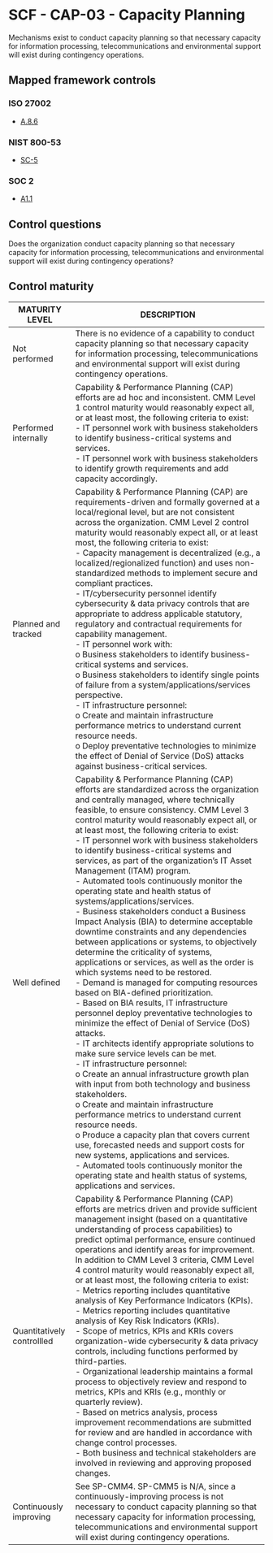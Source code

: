 # SCF - CAP-03 - Capacity Planning
Mechanisms exist to conduct capacity planning so that necessary capacity for information processing, telecommunications and environmental support will exist during contingency operations. 
## Mapped framework controls
### ISO 27002
- [A.8.6](../iso27002/a-8.md#a86)
### NIST 800-53
- [SC-5](../nist80053/sc-5.md)
### SOC 2
- [A1.1](../soc2/a11.md)
## Control questions
Does the organization conduct capacity planning so that necessary capacity for information processing, telecommunications and environmental support will exist during contingency operations? 
## Control maturity
|       MATURITY LEVEL       |                                                                                                                                                                                                                                                                                                                                                                                                                                                                                                                                                                                                                                                                                                                                                                                                                                                             DESCRIPTION                                                                                                                                                                                                                                                                                                                                                                                                                                                                                                                                                                                                                                                                                                                                                                                                                                                              |
|----------------------------|--------------------------------------------------------------------------------------------------------------------------------------------------------------------------------------------------------------------------------------------------------------------------------------------------------------------------------------------------------------------------------------------------------------------------------------------------------------------------------------------------------------------------------------------------------------------------------------------------------------------------------------------------------------------------------------------------------------------------------------------------------------------------------------------------------------------------------------------------------------------------------------------------------------------------------------------------------------------------------------------------------------------------------------------------------------------------------------------------------------------------------------------------------------------------------------------------------------------------------------------------------------------------------------------------------------------------------------------------------------------------------------------------------------------------------------------------------------------------------------------------------------------------------------------------------------------------------------------------------------------------------------------------------------------------------------------------------------------------------------|
| Not performed              | There is no evidence of a capability to conduct capacity planning so that necessary capacity for information processing, telecommunications and environmental support will exist during contingency operations.                                                                                                                                                                                                                                                                                                                                                                                                                                                                                                                                                                                                                                                                                                                                                                                                                                                                                                                                                                                                                                                                                                                                                                                                                                                                                                                                                                                                                                                                                                                      |
| Performed internally       | Capability & Performance Planning (CAP) efforts are ad hoc and inconsistent. CMM Level 1 control maturity would reasonably expect all, or at least most, the following criteria to exist:<br>- IT personnel work with business stakeholders to identify business-critical systems and services.<br>- IT personnel work with business stakeholders to identify growth requirements and add capacity accordingly.                                                                                                                                                                                                                                                                                                                                                                                                                                                                                                                                                                                                                                                                                                                                                                                                                                                                                                                                                                                                                                                                                                                                                                                                                                                                                                                      |
| Planned and tracked        | Capability & Performance Planning (CAP) are requirements-driven and formally governed at a local/regional level, but are not consistent across the organization. CMM Level 2 control maturity would reasonably expect all, or at least most, the following criteria to exist:<br>- Capacity management is decentralized (e.g., a localized/regionalized function) and uses non-standardized methods to implement secure and compliant practices.<br>- IT/cybersecurity personnel identify cybersecurity & data privacy controls that are appropriate to address applicable statutory, regulatory and contractual requirements for capability management.<br>- IT personnel work with:<br>o	Business stakeholders to identify business-critical systems and services.<br>o	Business stakeholders to identify single points of failure from a system/applications/services perspective.<br>- IT infrastructure personnel:<br>o	Create and maintain infrastructure performance metrics to understand current resource needs.<br>o	Deploy preventative technologies to minimize the effect of Denial of Service (DoS) attacks against business-critical services.                                                                                                                                                                                                                                                                                                                                                                                                                                                                                                                                                                            |
| Well defined               | Capability & Performance Planning (CAP) efforts are standardized across the organization and centrally managed, where technically feasible, to ensure consistency. CMM Level 3 control maturity would reasonably expect all, or at least most, the following criteria to exist:<br>- IT personnel work with business stakeholders to identify business-critical systems and services, as part of the organization’s IT Asset Management (ITAM) program.<br>- Automated tools continuously monitor the operating state and health status of systems/applications/services.<br>- Business stakeholders conduct a Business Impact Analysis (BIA) to determine acceptable downtime constraints and any dependencies between applications or systems, to objectively determine the criticality of systems, applications or services, as well as the order is which systems need to be restored.<br>- Demand is managed for computing resources based on BIA-defined prioritization.<br>- Based on BIA results, IT infrastructure personnel deploy preventative technologies to minimize the effect of Denial of Service (DoS) attacks.<br>- IT architects identify appropriate solutions to make sure service levels can be met.<br>- IT infrastructure personnel:<br>o	Create an annual infrastructure growth plan with input from both technology and business stakeholders.<br>o	Create and maintain infrastructure performance metrics to understand current resource needs.<br>o	Produce a capacity plan that covers current use, forecasted needs and support costs for new systems, applications and services.<br>- Automated tools continuously monitor the operating state and health status of systems, applications and services. |
| Quantitatively controllled | Capability & Performance Planning (CAP) efforts are metrics driven and provide sufficient management insight (based on a quantitative understanding of process capabilities) to predict optimal performance, ensure continued operations and identify areas for improvement. In addition to CMM Level 3 criteria, CMM Level 4 control maturity would reasonably expect all, or at least most, the following criteria to exist:<br>- 	Metrics reporting includes quantitative analysis of Key Performance Indicators (KPIs).<br>- 	Metrics reporting includes quantitative analysis of Key Risk Indicators (KRIs).<br>- 	Scope of metrics, KPIs and KRIs covers organization-wide cybersecurity & data privacy controls, including functions performed by third-parties.<br>- 	Organizational leadership maintains a formal process to objectively review and respond to metrics, KPIs and KRIs (e.g., monthly or quarterly review).<br>- 	Based on metrics analysis, process improvement recommendations are submitted for review and are handled in accordance with change control processes.<br>- 	Both business and technical stakeholders are involved in reviewing and approving proposed changes.                                                                                                                                                                                                                                                                                                                                                                                                                                                                                                                                    |
| Continuously improving     | See SP-CMM4. SP-CMM5 is N/A, since a continuously-improving process is not necessary to conduct capacity planning so that necessary capacity for information processing, telecommunications and environmental support will exist during contingency operations.                                                                                                                                                                                                                                                                                                                                                                                                                                                                                                                                                                                                                                                                                                                                                                                                                                                                                                                                                                                                                                                                                                                                                                                                                                                                                                                                                                                                                                                                      |
